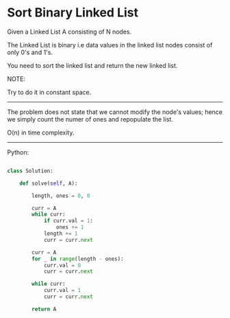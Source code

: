 # Sort Binary Linked List

Given a Linked List A consisting of N nodes.

The Linked List is binary i.e data values in the linked list nodes consist of
only 0's and 1's.

You need to sort the linked list and return the new linked list.

NOTE:

Try to do it in constant space.

---

The problem does not state that we cannot modify the node's values; hence we
simply count the numer of ones and repopulate the list.

O(n) in time complexity.

---

Python:

```python

class Solution:

    def solve(self, A):

        length, ones = 0, 0 

        curr = A
        while curr:
            if curr.val = 1:
                ones += 1
            length += 1
            curr = curr.next

        curr = A
        for _ in range(length - ones):
            curr.val = 0
            curr = curr.next

        while curr:
            curr.val = 1
            curr = curr.next

        return A
```
